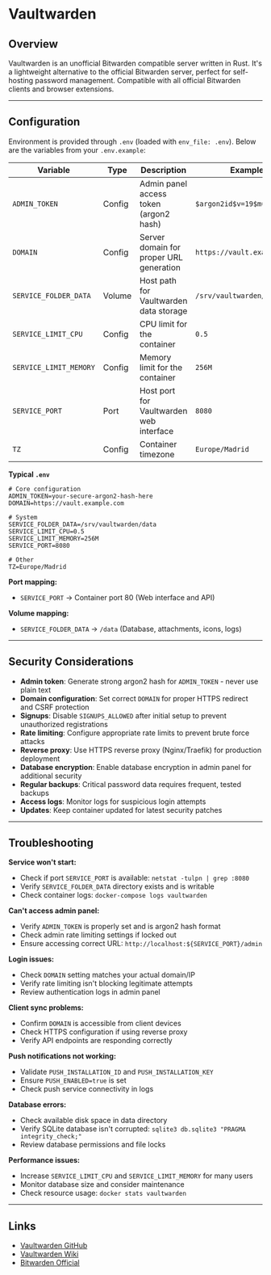 # Vaultwarden

## Overview

Vaultwarden is an unofficial Bitwarden compatible server written in Rust. It's a
lightweight alternative to the official Bitwarden server, perfect for
self-hosting password management. Compatible with all official Bitwarden clients
and browser extensions.

---

## Configuration

Environment is provided through `.env` (loaded with `env_file: .env`). Below are the variables from your `.env.example`:

| Variable                    | Type   | Description                             | Example                           | Required |
| --------------------------- | ------ | --------------------------------------- | --------------------------------- | -------- |
| `ADMIN_TOKEN`               | Config | Admin panel access token (argon2 hash)  | `$argon2id$v=19$m=65540...`       | Yes      |
| `DOMAIN`                    | Config | Server domain for proper URL generation | `https://vault.example.com`       | Yes      |
| `SERVICE_FOLDER_DATA`       | Volume | Host path for Vaultwarden data storage  | `/srv/vaultwarden/data`           | Yes      |
| `SERVICE_LIMIT_CPU`         | Config | CPU limit for the container             | `0.5`                             | Yes      |
| `SERVICE_LIMIT_MEMORY`      | Config | Memory limit for the container          | `256M`                            | Yes      |
| `SERVICE_PORT`              | Port   | Host port for Vaultwarden web interface | `8080`                            | Yes      |
| `TZ`                        | Config | Container timezone                      | `Europe/Madrid`                   | Yes      |

**Typical `.env`**

```dotenv
# Core configuration
ADMIN_TOKEN=your-secure-argon2-hash-here
DOMAIN=https://vault.example.com

# System
SERVICE_FOLDER_DATA=/srv/vaultwarden/data
SERVICE_LIMIT_CPU=0.5
SERVICE_LIMIT_MEMORY=256M
SERVICE_PORT=8080

# Other
TZ=Europe/Madrid
```

**Port mapping:**
- `SERVICE_PORT` → Container port 80 (Web interface and API)

**Volume mapping:**
- `SERVICE_FOLDER_DATA` → `/data` (Database, attachments, icons, logs)

---

## Security Considerations

- **Admin token**: Generate strong argon2 hash for `ADMIN_TOKEN` - never use
  plain text
- **Domain configuration**: Set correct `DOMAIN` for proper HTTPS redirect and
  CSRF protection
- **Signups**: Disable `SIGNUPS_ALLOWED` after initial setup to prevent
  unauthorized registrations
- **Rate limiting**: Configure appropriate rate limits to prevent brute force
  attacks
- **Reverse proxy**: Use HTTPS reverse proxy (Nginx/Traefik) for production
  deployment
- **Database encryption**: Enable database encryption in admin panel for
  additional security
- **Regular backups**: Critical password data requires frequent, tested backups
- **Access logs**: Monitor logs for suspicious login attempts
- **Updates**: Keep container updated for latest security patches

---

## Troubleshooting

**Service won't start:**
- Check if port `SERVICE_PORT` is available: `netstat -tulpn | grep :8080`
- Verify `SERVICE_FOLDER_DATA` directory exists and is writable
- Check container logs: `docker-compose logs vaultwarden`

**Can't access admin panel:**
- Verify `ADMIN_TOKEN` is properly set and is argon2 hash format
- Check admin rate limiting settings if locked out
- Ensure accessing correct URL: `http://localhost:${SERVICE_PORT}/admin`

**Login issues:**
- Check `DOMAIN` setting matches your actual domain/IP
- Verify rate limiting isn't blocking legitimate attempts
- Review authentication logs in admin panel

**Client sync problems:**
- Confirm `DOMAIN` is accessible from client devices
- Check HTTPS configuration if using reverse proxy
- Verify API endpoints are responding correctly

**Push notifications not working:**
- Validate `PUSH_INSTALLATION_ID` and `PUSH_INSTALLATION_KEY`
- Ensure `PUSH_ENABLED=true` is set
- Check push service connectivity in logs

**Database errors:**
- Check available disk space in data directory
- Verify SQLite database isn't corrupted: `sqlite3 db.sqlite3 "PRAGMA integrity_check;"`
- Review database permissions and file locks

**Performance issues:**
- Increase `SERVICE_LIMIT_CPU` and `SERVICE_LIMIT_MEMORY` for many users
- Monitor database size and consider maintenance
- Check resource usage: `docker stats vaultwarden`

---

## Links

- [Vaultwarden GitHub](https://github.com/dani-garcia/vaultwarden)
- [Vaultwarden Wiki](https://github.com/dani-garcia/vaultwarden/wiki)
- [Bitwarden Official](https://bitwarden.com/)
